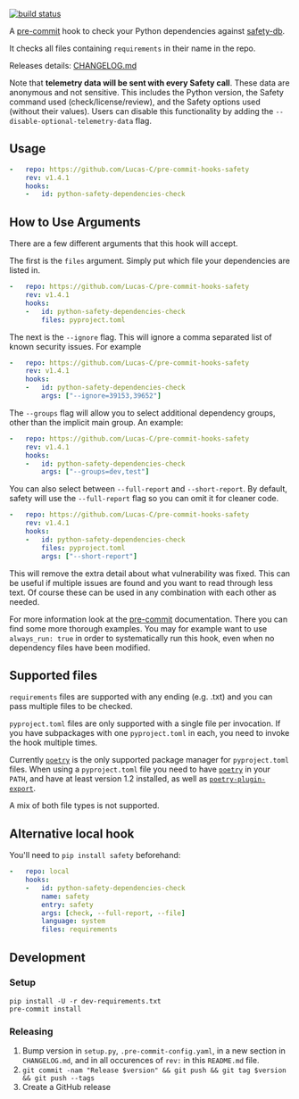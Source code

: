 [![build status](https://github.com/Lucas-C/pre-commit-hooks-safety/workflows/build/badge.svg)](https://github.com/Lucas-C/pre-commit-hooks-safety/actions?query=branch%3Amaster)

A [pre-commit](http://pre-commit.com) hook to check your Python dependencies against [safety-db](//github.com/pyupio/safety-db).

It checks all files containing `requirements` in their name in the repo.

Releases details: [CHANGELOG.md](CHANGELOG.md)

Note that **telemetry data will be sent with every Safety call**. These data are anonymous and not sensitive. This includes the Python version, the Safety command used (check/license/review), and the Safety options used (without their values). Users can disable this functionality by adding the `--disable-optional-telemetry-data` flag.

## Usage
```yaml
-   repo: https://github.com/Lucas-C/pre-commit-hooks-safety
    rev: v1.4.1
    hooks:
    -   id: python-safety-dependencies-check
```

## How to Use Arguments
There are a few different arguments that this hook will accept.

The first is the `files` argument. Simply put which file your dependencies are listed in.
```yaml
-   repo: https://github.com/Lucas-C/pre-commit-hooks-safety
    rev: v1.4.1
    hooks:
    -   id: python-safety-dependencies-check
        files: pyproject.toml
```
The next is the `--ignore` flag. This will ignore a comma separated list of known security issues. For example
```yaml
-   repo: https://github.com/Lucas-C/pre-commit-hooks-safety
    rev: v1.4.1
    hooks:
    -   id: python-safety-dependencies-check
        args: ["--ignore=39153,39652"]
```
The `--groups` flag will allow you to select additional dependency groups, other than the implicit main group. An example:
```yaml
-   repo: https://github.com/Lucas-C/pre-commit-hooks-safety
    rev: v1.4.1
    hooks:
    -   id: python-safety-dependencies-check
        args: ["--groups=dev,test"]
```
You can also select between `--full-report` and `--short-report`. By default, safety will use the `--full-report` flag so you can omit it for cleaner code.
```yaml
-   repo: https://github.com/Lucas-C/pre-commit-hooks-safety
    rev: v1.4.1
    hooks:
    -   id: python-safety-dependencies-check
        files: pyproject.toml
        args: ["--short-report"]
```
This will remove the extra detail about what vulnerability was fixed. This can be useful if multiple issues are found and you want to read through less text.
Of course these can be used in any combination with each other as needed.

For more information look at the [pre-commit](https://pre-commit.com/#passing-arguments-to-hooks) documentation. There you can find some more thorough examples.
You may for example want to use `always_run: true` in order to systematically run this hook, even when no dependency files have been modified.

## Supported files

`requirements` files are supported with any ending (e.g. .txt) and you can pass multiple files to be checked.

`pyproject.toml` files are only supported with a single file per invocation. If you have subpackages with one `pyproject.toml` in each, you need to invoke the hook multiple times.

Currently [`poetry`](https://python-poetry.org/) is the only supported package manager for `pyproject.toml` files.
When using a `pyproject.toml` file you need to have [`poetry`](https://python-poetry.org/) in your `PATH`, and have at least version 1.2 installed, as well as [`poetry-plugin-export`](https://python-poetry.org/docs/cli/#export).

A mix of both file types is not supported.

## Alternative local hook
You'll need to `pip install safety` beforehand:
```yaml
-   repo: local
    hooks:
    -   id: python-safety-dependencies-check
        name: safety
        entry: safety
        args: [check, --full-report, --file]
        language: system
        files: requirements
```

## Development

### Setup

    pip install -U -r dev-requirements.txt
    pre-commit install

### Releasing

1. Bump version in `setup.py`, `.pre-commit-config.yaml`, in a new section in `CHANGELOG.md`, and in all occurences of `rev:` in this `README.md` file.
2. `git commit -nam "Release $version" && git push && git tag $version && git push --tags`
3. Create a GitHub release
